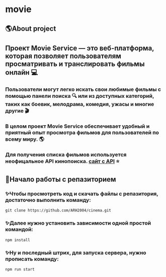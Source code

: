 # movie

## :earth_americas:About project

## Проект Movie Service — это веб-платформа, которая позволяет пользователям просматривать и транслировать фильмы онлайн :computer:

### Пользователи могут легко искать свои любимые фильмы с помощью панели поиска :mag: или из доступных категорий, таких как боевик, мелодрама, комедия, ужасы и многие другие :clapper:

### В целом проект Movie Service обеспечивает удобный и приятный опыт просмотра фильмов для пользователей по всему миру. :earth_americas:

### Для получения списка фильмов используется неофицальное API кинопоиска. [сайт с API](https://api.kinopoisk.dev/v1/documentation#/%D0%A4%D0%B8%D0%BB%D1%8C%D0%BC%D1%8B%2C%20%D1%81%D0%B5%D1%80%D0%B8%D0%B0%D0%BB%D1%8B%2C%20%D0%B8%20%D1%82.%D0%B4./MovieController_getPossibleValuesByFieldName) :star: 

## 🚀Начало работы с репазиторием
### :sparkles:Чтобы просмотреть код и скачать файлы с репазитория, достаточно выполнить команду:
```
git clone https://github.com/ARH2004/cinema.git
```
### :sparkles:Далее нужно установить зависимости одной простой командой:
```
npm install
```
### :sparkles:Ну и последный штрих, для запуска сервера, нужно прописать команду:
```
npm run start
```
